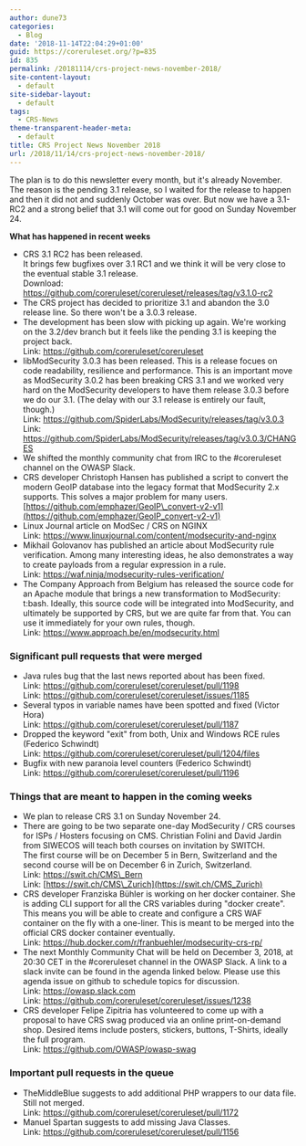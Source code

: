 ```yaml
---
author: dune73
categories:
  - Blog
date: '2018-11-14T22:04:29+01:00'
guid: https://coreruleset.org/?p=835
id: 835
permalink: /20181114/crs-project-news-november-2018/
site-content-layout:
  - default
site-sidebar-layout:
  - default
tags:
  - CRS-News
theme-transparent-header-meta:
  - default
title: CRS Project News November 2018
url: /2018/11/14/crs-project-news-november-2018/
---
```



The plan is to do this newsletter every month, but it's already November. The reason is the pending 3.1 release, so I waited for the release to happen and then it did not and suddenly October was over. But now we have a 3.1-RC2 and a strong belief that 3.1 will come out for good on Sunday November 24.

**What has happened in recent weeks**

- CRS 3.1 RC2 has been released.  
    It brings few bugfixes over 3.1 RC1 and we think it will be very close to the eventual stable 3.1 release.  
    Download: <https://github.com/coreruleset/coreruleset/releases/tag/v3.1.0-rc2>
- The CRS project has decided to prioritize 3.1 and abandon the 3.0 release line. So there won't be a 3.0.3 release.
- The development has been slow with picking up again. We're working on the 3.2/dev branch but it feels like the pending 3.1 is keeping the project back.  
    Link: <https://github.com/coreruleset/coreruleset>
- libModSecurity 3.0.3 has been released. This is a release focues on code readability, resilience and performance. This is an important move as ModSecurity 3.0.2 has been breaking CRS 3.1 and we worked very hard on the ModSecurity developers to have them release 3.0.3 before we do our 3.1. (The delay with our 3.1 release is entirely our fault, though.)  
    Link: <https://github.com/SpiderLabs/ModSecurity/releases/tag/v3.0.3>  
    Link: <https://github.com/SpiderLabs/ModSecurity/releases/tag/v3.0.3/CHANGES>
- We shifted the monthly community chat from IRC to the #coreruleset channel on the OWASP Slack.
- CRS developer Christoph Hansen has published a script to convert the modern GeoIP database into the legacy format that ModSecurity 2.x supports. This solves a major problem for many users.  
    [https://github.com/emphazer/GeoIP\_convert-v2-v1](https://github.com/emphazer/GeoIP_convert-v2-v1)
- Linux Journal article on ModSec / CRS on NGINX  
    Link: <https://www.linuxjournal.com/content/modsecurity-and-nginx>
- Mikhail Golovanov has published an article about ModSecurity rule verification. Among many interesting ideas, he also demonstrates a way to create payloads from a regular expression in a rule.  
    Link: <https://waf.ninja/modsecurity-rules-verification/>
- The Company Approach from Belgium has released the source code for an Apache module that brings a new transformation to ModSecurity: t:bash. Ideally, this source code will be integrated into ModSecurity, and ultimately be supported by CRS, but we are quite far from that. You can use it immediately for your own rules, though.  
    Link: <https://www.approach.be/en/modsecurity.html>

### Significant pull requests that were merged

- Java rules bug that the last news reported about has been fixed.  
    Link: <https://github.com/coreruleset/coreruleset/pull/1198>  
    Link: <https://github.com/coreruleset/coreruleset/issues/1185>
- Several typos in variable names have been spotted and fixed (Victor Hora)  
    Link: <https://github.com/coreruleset/coreruleset/pull/1187>
- Dropped the keyword "exit" from both, Unix and Windows RCE rules (Federico Schwindt)  
    Link: <https://github.com/coreruleset/coreruleset/pull/1204/files>
- Bugfix with new paranoia level counters (Federico Schwindt)  
    Link: <https://github.com/coreruleset/coreruleset/pull/1196>

### Things that are meant to happen in the coming weeks

- We plan to release CRS 3.1 on Sunday November 24.
- There are going to be two separate one-day ModSecurity / CRS courses for ISPs / Hosters focusing on CMS. Christian Folini and David Jardin from SIWECOS will teach both courses on invitation by SWITCH.  
    The first course will be on December 5 in Bern, Switzerland and the second course will be on December 6 in Zurich, Switzerland.  
    Link: [<span class="js-display-url">https://swit.ch/CMS\_Bern</span>](https://t.co/fhUaCE5rD2 "https://swit.ch/CMS_Bern")  
    Link: [https://swit.ch/CMS\_Zurich](https://swit.ch/CMS_Zurich)
- CRS developer Franziska Bühler is working on her docker container. She is adding CLI support for all the CRS variables during "docker create". This means you will be able to create and configure a CRS WAF container on the fly with a one-liner. This is meant to be merged into the official CRS docker container eventually.  
    Link: <https://hub.docker.com/r/franbuehler/modsecurity-crs-rp/>
- The next Monthly Community Chat will be held on December 3, 2018, at 20:30 CET in the #coreruleset channel in the OWASP Slack. A link to a slack invite can be found in the agenda linked below. Please use this agenda issue on github to schedule topics for discussion.  
    Link: <https://owasp.slack.com>  
    Link: <https://github.com/coreruleset/coreruleset/issues/1238>
- CRS developer Felipe Zipitria has volunteered to come up with a proposal to have CRS swag produced via an online print-on-demand shop. Desired items include posters, stickers, buttons, T-Shirts, ideally the full program.  
    Link: <https://github.com/OWASP/owasp-swag>

### Important pull requests in the queue

- TheMiddleBlue suggests to add additional PHP wrappers to our data file. Still not merged.  
    Link: <https://github.com/coreruleset/coreruleset/pull/1172>
- Manuel Spartan suggests to add missing Java Classes.  
    Link: <https://github.com/coreruleset/coreruleset/pull/1156>
